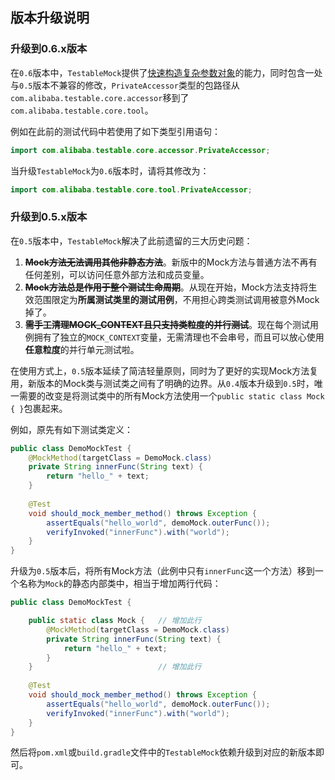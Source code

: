 版本升级说明
---

### 升级到0.6.x版本

在`0.6`版本中，`TestableMock`提供了[快速构造复杂参数对象](zh-cn/doc/omni-constructor.md)的能力，同时包含一处与`0.5`版本不兼容的修改，`PrivateAccessor`类型的包路径从`com.alibaba.testable.core.accessor`移到了`com.alibaba.testable.core.tool`。

例如在此前的测试代码中若使用了如下类型引用语句：

```java
import com.alibaba.testable.core.accessor.PrivateAccessor;
```

当升级`TestableMock`为`0.6`版本时，请将其修改为：

```java
import com.alibaba.testable.core.tool.PrivateAccessor;
```

### 升级到0.5.x版本

在`0.5`版本中，`TestableMock`解决了此前遗留的三大历史问题：

1. <s>**Mock方法无法调用其他非静态方法**</s>。新版中的Mock方法与普通方法不再有任何差别，可以访问任意外部方法和成员变量。
2. <s>**Mock方法总是作用于整个测试生命周期**</s>。从现在开始，Mock方法支持将生效范围限定为**所属测试类里的测试用例**，不用担心跨类测试调用被意外Mock掉了。
3. <s>**需手工清理MOCK_CONTEXT且只支持类粒度的并行测试**</s>。现在每个测试用例拥有了独立的`MOCK_CONTEXT`变量，无需清理也不会串号，而且可以放心使用**任意粒度**的并行单元测试啦。

在使用方式上，`0.5`版本延续了简洁轻量原则，同时为了更好的实现Mock方法复用，新版本的Mock类与测试类之间有了明确的边界。从`0.4`版本升级到`0.5`时，唯一需要的改变是将测试类中的所有Mock方法使用一个`public static class Mock { }`包裹起来。

例如，原先有如下测试类定义：

```java
public class DemoMockTest {
    @MockMethod(targetClass = DemoMock.class)
    private String innerFunc(String text) {
        return "hello_" + text;
    }
        
    @Test
    void should_mock_member_method() throws Exception {
        assertEquals("hello_world", demoMock.outerFunc());
        verifyInvoked("innerFunc").with("world");
    }
}
```

升级为`0.5`版本后，将所有Mock方法（此例中只有`innerFunc`这一个方法）移到一个名称为`Mock`的静态内部类中，相当于增加两行代码：

```java
public class DemoMockTest {

    public static class Mock {   // 增加此行
        @MockMethod(targetClass = DemoMock.class)
        private String innerFunc(String text) {
            return "hello_" + text;
        }
    }                            // 增加此行
        
    @Test
    void should_mock_member_method() throws Exception {
        assertEquals("hello_world", demoMock.outerFunc());
        verifyInvoked("innerFunc").with("world");
    }
}
```

然后将`pom.xml`或`build.gradle`文件中的`TestableMock`依赖升级到对应的新版本即可。
